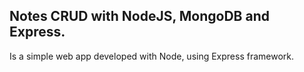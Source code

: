 ## Notes CRUD with NodeJS, MongoDB and Express.

Is a simple web app developed with Node, using Express framework.
